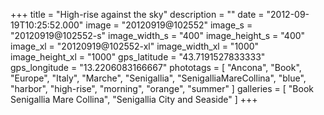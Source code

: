 +++
title = "High-rise against the sky"
description = ""
date = "2012-09-19T10:25:52.000"
image = "20120919@102552"
image_s = "20120919@102552-s"
image_width_s = "400"
image_height_s = "400"
image_xl = "20120919@102552-xl"
image_width_xl = "1000"
image_height_xl = "1000"
gps_latitude = "43.7191527833333"
gps_longitude = "13.2206083166667"
phototags = [ "Ancona", "Book", "Europe", "Italy", "Marche", "Senigallia", "SenigalliaMareCollina", "blue", "harbor", "high-rise", "morning", "orange", "summer" ]
galleries = [ "Book Senigallia Mare Collina", "Senigallia City and Seaside" ]
+++
